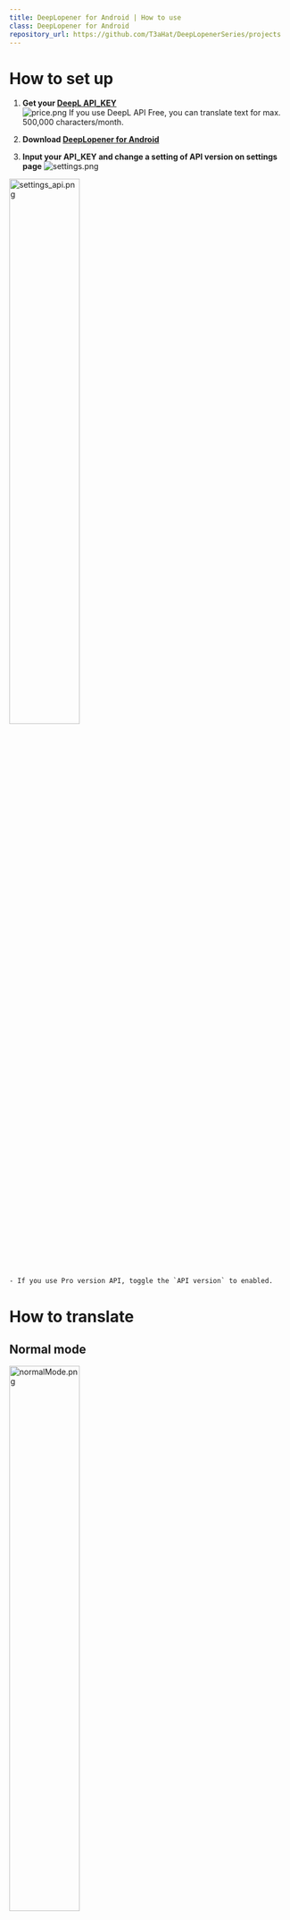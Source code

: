 ```yaml
---
title: DeepLopener for Android | How to use
class: DeepLopener for Android
repository_url: https://github.com/T3aHat/DeepLopenerSeries/projects
---
```


# How to set up 
  
1. **Get your [DeepL API_KEY](https://www.deepl.com/en/pro/change-plan#developer)**   
   ![price.png](/assets/images/price.png)
   If you use DeepL API Free, you can translate text for max. 500,000 characters/month.

2.  **Download [DeepLopener for Android](https://chrome.google.com/webstore/detail/deepl-opener-pro/almdndhiblbhbnoaakhgefcpmbaoljde)**

3.  **Input your API_KEY and change a setting of API version on settings page** ![settings.png](/assets/images/outline_settings_black_24dp.png)  

<img src="/assets/images/settings_api.png" alt="settings_api.png" style="width: 50%;">

    - If you use Pro version API, toggle the `API version` to enabled.

# How to translate
  
## Normal mode
<img src="/assets/images/normalMode.png" alt="normalMode.png" style="width: 50%;">

1. Execute this app
2. Input text you want to translate in the textarea above
3. Select the target language in the spinner
    - For example, you want to translate English text into japanese one, select `日本語`  
4. Tap `TRANSLATE` button  

- ![outline_close_black_24dp.png](/assets/images/outline_close_black_24dp.png): flush the text in input and output textarea  
- ![outline_close_black_24dp.png](/assets/images/outline_close_black_24dp.png): paste the text in clipboard and translate automatically
- ![outline_content_copy_black_24dp.png](/assets/images/outline_content_copy_black_24dp.png): copy the text in output textarea

## ContextMenu mode
This mode can be used in some application like GoogleChrome, FireFox, etc.

1. Select text you want to translate like below
<img src="/assets/images/select.png" alt="select.png" style="width: 50%;">

2. Tap `DeepLopener`
    - `DeepLopener` may be hidden in some environment. If so, check `︙` to find it.
    - If you can't find it (Ex. occurs in Gmail), We are so sorry but you can't use this mode by technical issue.
3. The translation window will appear on top of the opening application
<img src="/assets/images/select_trans.png" alt="select_trans.png" style="width: 50%;">


## Share mode
If you can't use ContextMenu mode, please try this mode.

1. Select text you want to translate like below
<img src="/assets/images/share.png" alt="share.png" style="width: 50%;">

2. Tap `Share`
3. Tap `DeepLopener`
<img src="/assets/images/share_deepl.png" alt="share_deepl.png" style="width: 50%;">

4. The translation window will appear on top of the opennig application

## Notification mode
You can't find share or ContextMenu in some application (Ex. long tap to copy text in twitter app).  
This mode may help your experience.  

※ This mode is beta version now. I found a problem that notification will be removed when we close the history of this app on MIUI devices.  

1. Toggle the `Tap to Translate` to enabled.
<img src="/assets/images/tap_settings.png" alt="tap_settings.png" style="width: 50%;">
2. Notification will appear
<img src="/assets/images/notify.png" alt="notify.png" style="width: 50%;">
3. Tap it and the translation result of clipboard text will appear on top of the opennig application